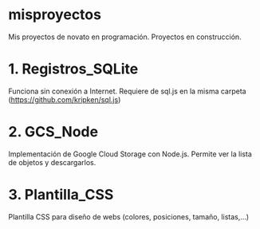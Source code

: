 # misproyectos
Mis proyectos de novato en programación.
Proyectos en construcción.

# 1. Registros_SQLite
Funciona sin conexión a Internet.
Requiere de sql.js en la misma carpeta (https://github.com/kripken/sql.js)

# 2. GCS_Node
Implementación de Google Cloud Storage con Node.js.
Permite ver la lista de objetos y descargarlos.

# 3. Plantilla_CSS
Plantilla CSS para diseño de webs (colores, posiciones, tamaño, listas,...)
